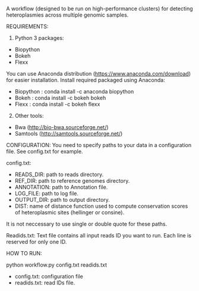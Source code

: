 A workflow (designed to be run on high-performance clusters) for detecting heteroplasmies across multiple genomic samples.

REQUIREMENTS:
1. Python 3 packages:
- Biopython
- Bokeh
- Flexx

You can use Anaconda distribution (https://www.anaconda.com/download) for easier installation.
Install required packaged using Anaconda:
- Biopython : conda install -c anaconda biopython
- Bokeh : conda install -c bokeh bokeh
- Flexx : conda install -c bokeh flexx

2. Other tools:
- Bwa (http://bio-bwa.sourceforge.net/)
- Samtools (http://samtools.sourceforge.net/)


CONFIGURATION: 
You need to specify paths to your data in a configuration file. See config.txt for example.

config.txt:
- READS_DIR: path to reads directory.
- REF_DIR: path to reference genomes directory.
- ANNOTATION: path to Annotation file.
- LOG_FILE: path to log file.
- OUTPUT_DIR: path to output directory.
- DIST: name of distance function used to compute conservation scores of heteroplasmic sites (hellinger or consine).

It is not neccessary to use single or double quote for these paths.

Readids.txt:
Text file contains all input reads ID you want to run. Each line is reserved for only one ID.


HOW TO RUN:

python workflow.py config.txt readids.txt

- config.txt: configuration file
- readids.txt: read IDs file.


